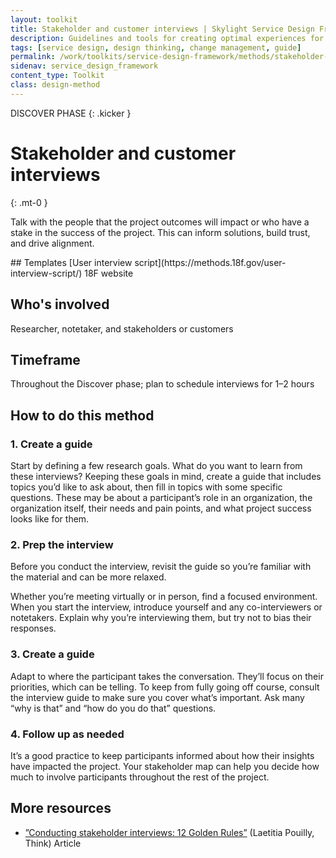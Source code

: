 ```yaml
---
layout: toolkit
title: Stakeholder and customer interviews | Skylight Service Design Framework
description: Guidelines and tools for creating optimal experiences for both users and your organization.
tags: [service design, design thinking, change management, guide]
permalink: /work/toolkits/service-design-framework/methods/stakeholder-and-customer-interviews/
sidenav: service_design_framework
content_type: Toolkit
class: design-method
---
```


DISCOVER PHASE
{: .kicker }

# Stakeholder and customer interviews
{: .mt-0 }

Talk with the people that the project outcomes will impact or who have a stake in the success of the project. This can inform solutions, build trust, and drive alignment.

<div class="callout--tip callout--summary" markdown="1">
## Templates
[User interview script](https://methods.18f.gov/user-interview-script/) <span class="badge badge-sub">18F website</span>

## Who's involved
Researcher, notetaker, and stakeholders or customers

## Timeframe
Throughout the Discover phase; plan to schedule interviews for 1–2 hours
</div>

## How to do this method

### 1. Create a guide

Start by defining a few research goals. What do you want to learn from these interviews? Keeping these goals in mind, create a guide that includes topics you’d like to ask about, then fill in topics with some specific questions. These may be about a participant’s role in an organization, the organization itself, their needs and pain points, and what project success looks like for them.

### 2. Prep the interview

Before you conduct the interview, revisit the guide so you’re familiar with the material and can be more relaxed.

Whether you’re meeting virtually or in person, find a focused environment. When you start the interview, introduce yourself and any co-interviewers or notetakers. Explain why you’re interviewing them, but try not to bias their responses.

### 3. Create a guide

Adapt to where the participant takes the conversation. They’ll focus on their priorities, which can be telling. To keep from fully going off course, consult the interview guide to make sure you cover what’s important. Ask many “why is that” and “how do you do that” questions.

### 4. Follow up as needed

It’s a good practice to keep participants informed about how their insights have impacted the project. Your stakeholder map can help you decide how much to involve participants throughout the rest of the project.

## More resources

* [”Conducting stakeholder interviews: 12 Golden Rules”](https://think.design/blog/conducting-stakeholder-interviews-12-golden-rules/) (Laetitia Pouilly, Think) <span class="badge badge-sub">Article</span>
